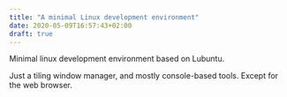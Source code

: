 ```yaml
---
title: "A minimal Linux development environment"
date: 2020-05-09T16:57:43+02:00
draft: true
---
```


Minimal linux development environment based on Lubuntu.

Just a tiling window manager, and mostly console-based tools. Except for the web browser.